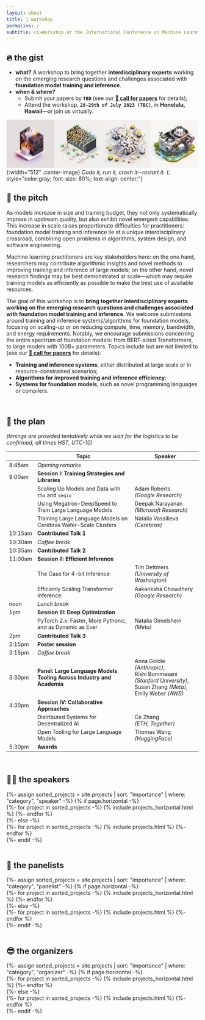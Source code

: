 ```yaml
---
layout: about
title: 🏡 workshop
permalink: /
subtitle: <i>Workshop at the International Conference on Machine Learning (ICML) 2023.</i>
---
```


## 🔥 the gist
* **what?** A workshop to bring together **interdisciplinary experts** working on the emerging research questions and challenges associated with **foundation model training and inference**.
* **when & where?**
  * Submit your papers by **`TBD`** (see our [**📝 call for papers**](/call/) for details);
  * Attend the workshop, **`28-29th of July 2023 (TBC)`**, in **Honolulu, Hawaii**—or join us virtually.
  

![Banner](assets/img/banner.png){:width="512" .center-image}
*Code it, run it, crash it--restart it.*
{: style="color:gray; font-size: 80%; text-align: center;"}

## 🦾 the pitch

As models increase in size and training budget, they not only systematically improve in upstream quality, but also exhibit novel emergent capabilities. This increase in scale raises proportionate difficulties for practitioners: foundation model training and inference lie at a unique interdisciplinary crossroad, combining open problems in algorithms, system design, and software engineering. 

Machine learning practitioners are key stakeholders here: on the one hand, researchers may contribute algorithmic insights and novel methods to improving training and inference of large models; on the other hand, novel research findings may be best demonstrated at scale—which may require training models as efficiently as possible to make the best use of available resources. 

The goal of this workshop is to **bring together interdisciplinary experts working on the emerging research questions and challenges associated with foundation model training and inference**. We welcome submissions around training and inference systems/algorithms for foundation models, focusing on scaling-up or on reducing compute, time, memory, bandwidth, and energy requirements. Notably, we encourage submissions concerning the entire spectrum of foundation models: from BERT-sized Transformers, to large models with 100B+ parameters. Topics include but are not limited to (see our [**📝 call for papers**](/call/) for details): 
* **Training and inference systems**, either distributed at large scale or in resource-constrained scenarios;
* **Algorithms for improved training and inference efficiency**;
* **Systems for foundation models**, such as novel programming languages or compilers. 

<br>

## 📆 the plan
*(timings are provided tentatively while we wait for the logistics to be confirmed, all times HST, UTC-10)*

|   | Topic                                                                 | Speaker                                                                                |
|--------------------|-----------------------------------------------------------------------|----------------------------------------------------------------------------------------|
| 8:45am      | *Opening remarks*                                                     |                                                                                        |
| 9:00am     | **Session I: Training Strategies and Libraries**                      |                                                                                        |
|                    | Scaling Up Models and Data with `t5x` and `seqio`                     | Adam Roberts <br> *(Google Research)*                                                         |
|                    | Using Megatron-DeepSpeed to Train Large Language Models               | Deepak Narayanan <br> *(Microsoft Research)*                                                  |
|                    | Training Large Language Models on Cerebras Wafer-Scale Clusters       | Natalia Vassilieva <br> *(Cerebras)*                                                          |
| 10:15am    | **Contributed Talk 1**                                                |                                                                                        |
| 10:30am    | *Coffee break*                                                        |                                                                                        |
| 10:35am      | **Contributed Talk 2**                                                |                                                                                        |
| 11:00am       | **Session II: Efficient Inference**                                   |                                                                                        |
|                    | The Case for 4-bit Inference                                          | Tim Dettmers <br> *(University of Washington)*                                                |
|                    | Efficienly Scaling Transformer Inference                              | Aakanksha Chowdhery <br> *(Google Research)*                                                  |
| noon           | *Lunch break*                                                         |                                                                                        |
| 1pm            | **Session III: Deep Optimization**                                    |                                                                                        |
|                    | PyTorch 2.x: Faster, More Pythonic, and as Dynamic as Ever            | Natalia Gimelshein <br> *(Meta)*                                                              |
| 2pm         | **Contributed Talk 3**  
| 2:15pm      | **Poster session**  |                                                                                        |
| 3:15pm      | *Coffee break*                                                        |                                                                                        |
 | 3:30pm      | **Panel: Large Language Models Tooling Across Industry and Academia** | Anna Goldie *(Anthropic)*, <br>Rishi Bommasani *(Stanford University)*,<br> Susan Zhang *(Meta)*,<br> Emily Weber *(AWS)* | |                                                                                        |
| 4:30pm      | **Session IV: Collaborative Approaches**                              |                                                                                        |
|                    | Distributed Systems for Decentralized AI                              | Ce Zhang <br> *(ETH, Together)*                                                                    |
|                    | Open Tooling for Large Language Models                                | Thomas Wang <br> *(HuggingFace)*                                                              |
| 5:30pm      | **Awards**                                                            |                                                                                        |

<br>

## 🧑‍🏫 the speakers

<div class="projects">
  {%- assign sorted_projects = site.projects | sort: "importance" | where: "category", "speaker" -%}
  <!-- Generate cards for each project -->
  {% if page.horizontal -%}
  <div class="container">
    <div class="row row-cols-2">
    {%- for project in sorted_projects -%}
      {% include projects_horizontal.html %}
    {%- endfor %}
    </div>
  </div>
  {%- else -%}
  <div class="grid">
    {%- for project in sorted_projects -%}
      {% include projects.html %}
    {%- endfor %}
  </div>
  {%- endif -%}
</div>

<br>

## 💬 the panelists 

<div class="projects">
  {%- assign sorted_projects = site.projects | sort: "importance" | where: "category", "panelist" -%}
  <!-- Generate cards for each project -->
  {% if page.horizontal -%}
  <div class="container">
    <div class="row row-cols-2">
    {%- for project in sorted_projects -%}
      {% include projects_horizontal.html %}
    {%- endfor %}
    </div>
  </div>
  {%- else -%}
  <div class="grid">
    {%- for project in sorted_projects -%}
      {% include projects.html %}
    {%- endfor %}
  </div>
  {%- endif -%}
</div>

<br>

## 😎 the organizers

<div class="projects">
  {%- assign sorted_projects = site.projects | sort: "importance" | where: "category", "organizer" -%}
  <!-- Generate cards for each project -->
  {% if page.horizontal -%}
  <div class="container">
    <div class="row row-cols-2">
    {%- for project in sorted_projects -%}
      {% include projects_horizontal.html %}
    {%- endfor %}
    </div>
  </div>
  {%- else -%}
  <div class="grid">
    {%- for project in sorted_projects -%}
      {% include projects.html %}
    {%- endfor %}
  </div>
  {%- endif -%}
</div>

